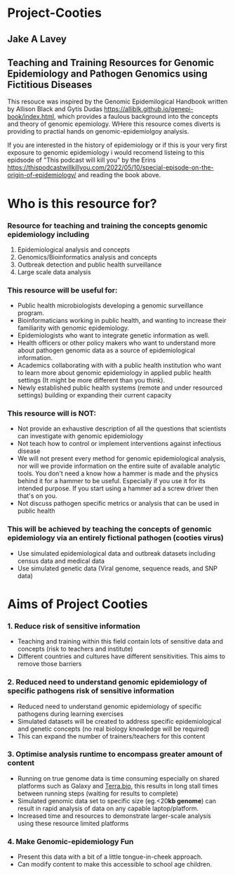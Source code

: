 # Project-Cooties
## Jake A Lavey

## Teaching and Training Resources for Genomic Epidemiology and Pathogen Genomics using Fictitious Diseases 

This resouce was inspired by the Genomic Epidemilogical Handbook written by Allison Black and Gytis Dudas https://alliblk.github.io/genepi-book/index.html, which provides a faulous background into the concepts and theory of genomic epemiology. WHere this resource comes diverts is providing to practial hands on genomic-epidemiolgoy analysis.  

If you are interested in the history of epidemiology or if this is your very first exposure to genomic epidemiology i would recomend listeing to this epidsode of "This podcast will kill you" by the Erins https://thispodcastwillkillyou.com/2022/05/10/special-episode-on-the-origin-of-epidemiology/ and reading the book above. 

# Who is this resource for?

### Resource for teaching and training the concepts genomic epidemiology including

1. Epidemiological analysis and concepts
2. Genomics/Bioinformatics analysis and concepts
3. Outbreak detection and public health surveillance
4. Large scale data analysis

### This resource will be useful for:

- Public health microbiologists developing a genomic surveillance program.
- Bioinformaticians working in public health, and wanting to increase their familiarity with genomic epidemiology.
- Epidemiologists who want to integrate genetic information as well.
- Health officers or other policy makers who want to understand more about pathogen genomic data as a source of epidemiological information.
- Academics collaborating with with a public health institution who want to learn more about genomic epidemiology in applied public health settings (It might be more different than you think).
- Newly established public health systems (remote and under resourced settings) building or expanding their current capacity

### This resource will is NOT:

- Not provide an exhaustive description of all the questions that scientists can investigate with genomic epidemiology
- Not teach how to control or implement interventions against infectious disease
- We will not present every method for genomic epidemiological analysis, nor will we provide information on the entire suite of available analytic tools. You don't need a know how a hammer is made and the physics behind it for a hammer to be useful. Especially if you use it for its intended purpose. If you start using a hammer ad a screw driver then that's on you.
- Not discuss pathogen specific metrics or analysis that can be used in public health

### This will be achieved by teaching the concepts of genomic epidemiology via an entirely fictional pathogen (cooties virus)

- Use simulated epidemiological data and outbreak datasets including census data and medical data
- Use simulated genetic data (Viral genome, sequence reads, and SNP data)

# Aims of Project Cooties

### **1. Reduce risk of sensitive information**

- Teaching and training within this field contain lots of sensitive data and concepts (risk to teachers and institute)
- Different countries and cultures have different sensitivities. This aims to remove those barriers

### **2.**  Reduced need to understand genomic epidemiology of specific pathogens **risk of sensitive information**

- Reduced need to understand genomic epidemiology of specific pathogens during learning exercises
- Simulated datasets will be created to address specific epidemiological and genetic concepts (no real biology knowledge will be required) 
- This can expand the number of trainers/teachers for this content

### **3. Optimise analysis runtime to encompass greater amount of content**

- Running on true genome data is time consuming especially on shared platforms such as Galaxy and [Terra.bio](http://Terra.bio), this results in long stall times between running steps (waiting for results to complete)
- Simulated genomic data set to specific size (eg.<20**kb genome**) can result in rapid analysis of data on any capable laptop/platform.
- Increased time and resources to demonstrate larger-scale analysis using these resource limited platforms

### **4. Make Genomic-epidemiology Fun**

- Present this data with a bit of a little tongue-in-cheek approach.
- Can modify content to make this accessible to school age children.
